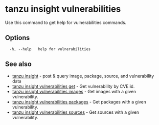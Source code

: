 # tanzu insight vulnerabilities

Use this command to get help for vulnerabilities commands.

## <a id='options'></a>Options

```console
  -h, --help   help for vulnerabilities
```

## <a id='see-also'></a>See also

* [tanzu insight](tanzu_insight.hbs.md)	 - post & query image, package, source, and vulnerability data
* [tanzu insight vulnerabilities get](tanzu_insight_vulnerabilities_get.hbs.md)	 - Get vulnerability by CVE id.
* [tanzu insight vulnerabilities images](tanzu_insight_vulnerabilities_images.hbs.md)	 - Get images with a given vulnerability.
* [tanzu insight vulnerabilities packages](tanzu_insight_vulnerabilities_packages.hbs.md)	 - Get packages with a given vulnerability.
* [tanzu insight vulnerabilities sources](tanzu_insight_vulnerabilities_sources.hbs.md)	 - Get sources with a given vulnerability.
